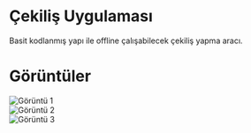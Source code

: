 # Çekiliş Uygulaması

Basit kodlanmış yapı ile offline çalışabilecek çekiliş yapma aracı.

# Görüntüler

![Görüntü 1](https://i.hizliresim.com/CzeWxY.png)<br>
![Görüntü 2](https://i.hizliresim.com/SV8gKz.png)<br>
![Görüntü 3](https://i.hizliresim.com/jmuclw.png)